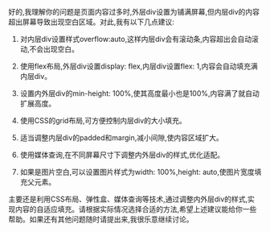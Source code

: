 好的,我理解你的问题是页面内容过多时,外层div设置为铺满屏幕,但内层div的内容超出屏幕导致出现空白区域。对此,我有以下几点建议:

1. 对内层div设置样式overflow:auto,这样内层div会有滚动条,内容超出会自动滚动,不会出现空白。

2. 使用flex布局,外层div设置display: flex,内层div设置flex: 1,内容会自动填充满内层div。

3. 设置内外层div的min-height: 100%,使其高度最小也是100%,内容满了就自动扩展高度。

4. 使用CSS的grid布局,可方便控制内层div的大小填充。

5. 适当调整内层div的padded和margin,减小间隙,使内容区域扩大。

6. 使用媒体查询,在不同屏幕尺寸下调整内外层div的样式,优化适配。

7. 如果是图片空白,可以设置图片样式为width: 100%,height: auto,使图片宽度填充父元素。

主要还是利用CSS布局、弹性盒、媒体查询等技术,通过调整内外层div的样式,实现内容的自适应填充。请根据实际情况选择合适的方法,希望上述建议能给你一些帮助。如果还有其他问题随时请提出来,我很乐意继续讨论。